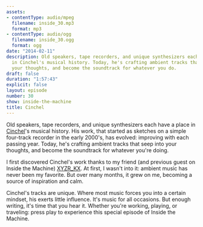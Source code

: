```yaml
---
assets:
- contentType: audio/mpeg
  filename: inside_30.mp3
  format: mp3
- contentType: audio/ogg
  filename: inside_30.ogg
  format: ogg
date: "2014-02-11"
description: Old speakers, tape recorders, and unique synthesizers each have a place
  in Cinchel's musical history. Today, he's crafting ambient tracks that seep into
  your thoughts, and become the soundtrack for whatever you do.
draft: false
duration: "1:57:43"
explicit: false
layout: episode
number: 30
show: inside-the-machine
title: Cinchel
---
```

Old speakers, tape recorders, and unique synthesizers each have a place in [Cinchel](http://cinchel.com)'s musical history. His work, that started as sketches on a simple four-track recorder in the early 2000's, has evolved: improving with each passing year. Today, he's crafting ambient tracks that seep into your thoughts, and become the soundtrack for whatever you're doing.

I first discovered Cinchel's work thanks to my friend (and previous guest on Inside the Machine) [XYZR_KX](/programs/inside-the-machine/28). At first, I wasn't into it: ambient music has never been my favorite. But over many months, it grew on me, becoming a source of inspiration and calm.

Cinchel's tracks are unique. Where most music forces you into a certain mindset, his exerts little influence. It's music for all occasions. But enough writing, it's time that you hear it. Whether you're working, playing, or traveling: press play to experience this special episode of Inside the Machine.